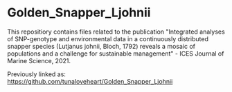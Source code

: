 # Golden_Snapper_Ljohnii
This repositiory contains files related to the publication "Integrated analyses of SNP-genotype and environmental data in a continuously distributed snapper species (Lutjanus johnii, Bloch, 1792) reveals a mosaic of populations and a challenge for sustainable management" - ICES Journal of Marine Science, 2021. 

Previously linked as: https://github.com/tunaloveheart/Golden_Snapper_Ljohnii
